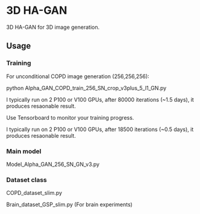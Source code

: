 # 3D HA-GAN

3D HA-GAN for 3D image generation.


## Usage

### Training

For unconditional COPD image generation (256,256,256):

python Alpha_GAN_COPD_train_256_SN_crop_v3plus_5_l1_GN.py

I typically run on 2 P100 or V100 GPUs, after 80000 iterations (~1.5 days), it produces resaonable result.

Use Tensorboard to monitor your training progress.

I typically run on 2 P100 or V100 GPUs, after 18500 iterations (~0.5 days), it produces resaonable result.

### Main model

Model_Alpha_GAN_256_SN_GN_v3.py

### Dataset class

COPD_dataset_slim.py


Brain_dataset_GSP_slim.py (For brain experiments)
